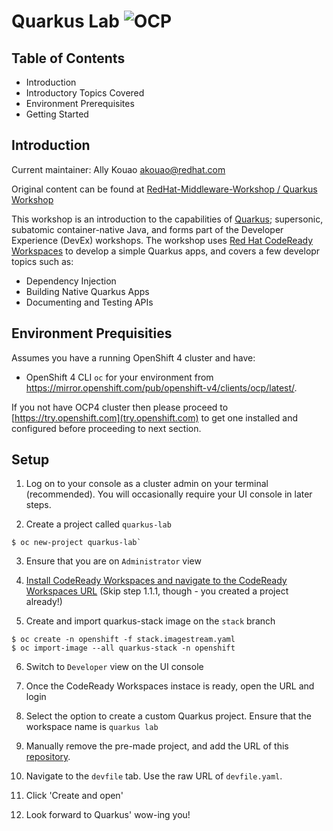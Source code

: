 # Quarkus Lab ![OCP](https://img.shields.io/badge/OCP-4.4.3-green)

## Table of Contents
 * Introduction
 * Introductory Topics Covered
 * Environment Prerequisites
 * Getting Started

## Introduction

Current maintainer: Ally Kouao <akouao@redhat.com>

Original content can be found at [RedHat-Middleware-Workshop / Quarkus Workshop](https://github.com/RedHat-Middleware-Workshops/quarkus-workshop)

This workshop is an introduction to the capabilities of [Quarkus](https://quarkus.io); supersonic, subatomic container-native Java, and forms part of the Developer Experience (DevEx) workshops. The workshop uses [Red Hat CodeReady Workspaces](https://www.redhat.com/en/technologies/jboss-middleware/codeready-workspaces) to develop a simple Quarkus apps, and covers a few developr topics such as:

* Dependency Injection
* Building Native Quarkus Apps
* Documenting and Testing APIs

## Environment Prequisities

Assumes you have a running OpenShift 4 cluster and have:

- OpenShift 4 CLI `oc` for your environment from https://mirror.openshift.com/pub/openshift-v4/clients/ocp/latest/.

If you not have OCP4 cluster then please proceed to [https://try.openshift.com](try.openshift.com) to get one installed and configured before proceeding to next section.

## Setup

1. Log on to your console as a cluster admin on your terminal (recommended). You will occasionally require your UI console in later steps.

2. Create a project called `quarkus-lab`
```
$ oc new-project quarkus-lab`
```

3. Ensure that you are on `Administrator` view

4. [Install CodeReady Workspaces and navigate to the CodeReady Workspaces URL](https://access.redhat.com/documentation/en-us/red_hat_codeready_workspaces/2.0/html/installation_guide/installing-codeready-workspaces-on-ocp-4_crw) (Skip step 1.1.1, though - you created a project already!)

5. Create and import quarkus-stack image on the `stack` branch
```
$ oc create -n openshift -f stack.imagestream.yaml
$ oc import-image --all quarkus-stack -n openshift
```

6. Switch to `Developer` view on the UI console

7. Once the CodeReady Workspaces instace is ready, open the URL and login

8. Select the option to create a custom Quarkus project. Ensure that the workspace name is `quarkus lab`

9. Manually remove the pre-made project, and add the URL of this [repository](https://github.com/akouao/quarkus-lab).

10. Navigate to the `devfile` tab. Use the raw URL of `devfile.yaml`.

11. Click 'Create and open'

12. Look forward to Quarkus' wow-ing you!